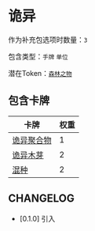 # 诡异

作为补充包选项时数量：`3`

包含类型：`手牌` `单位`

潜在Token：[`森林之物`](森林之物.md)

## 包含卡牌

卡牌 | 权重
--- | ---
[诡异聚合物](../卡牌/诡异聚合物.md) | 1
[诡异木芽](../卡牌/诡异木芽.md) | 2
[混种](../卡牌/混种.md) | 2

## CHANGELOG

- [0.1.0] 引入
